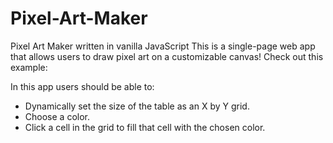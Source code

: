 # Pixel-Art-Maker
Pixel Art Maker written in vanilla JavaScript
This is a single-page web app that allows users to draw pixel art on a customizable canvas! Check out this example:


In this app users should be able to:

- Dynamically set the size of the table as an X by Y grid.
- Choose a color.
- Click a cell in the grid to fill that cell with the chosen color.
